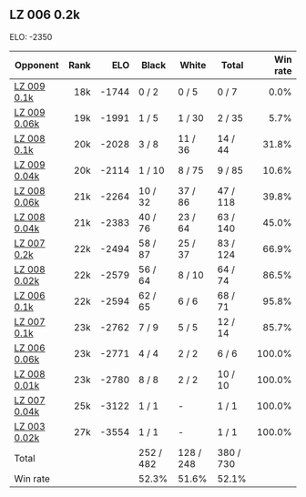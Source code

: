 ## LZ 006 0.2k ##

ELO: -2350

Opponent | Rank | ELO | Black | White | Total | Win rate
---------|-----:|----:|-------|-------|-------|-------:
[LZ 009 0.1k](LZ%20009%200.1k.md) | 18k | -1744 | 0 / 2 | 0 / 5 | 0 / 7 | 0.0%
[LZ 009 0.06k](LZ%20009%200.06k.md) | 19k | -1991 | 1 / 5 | 1 / 30 | 2 / 35 | 5.7%
[LZ 008 0.1k](LZ%20008%200.1k.md) | 20k | -2028 | 3 / 8 | 11 / 36 | 14 / 44 | 31.8%
[LZ 009 0.04k](LZ%20009%200.04k.md) | 20k | -2114 | 1 / 10 | 8 / 75 | 9 / 85 | 10.6%
[LZ 008 0.06k](LZ%20008%200.06k.md) | 21k | -2264 | 10 / 32 | 37 / 86 | 47 / 118 | 39.8%
[LZ 008 0.04k](LZ%20008%200.04k.md) | 21k | -2383 | 40 / 76 | 23 / 64 | 63 / 140 | 45.0%
[LZ 007 0.2k](LZ%20007%200.2k.md) | 22k | -2494 | 58 / 87 | 25 / 37 | 83 / 124 | 66.9%
[LZ 008 0.02k](LZ%20008%200.02k.md) | 22k | -2579 | 56 / 64 | 8 / 10 | 64 / 74 | 86.5%
[LZ 006 0.1k](LZ%20006%200.1k.md) | 22k | -2594 | 62 / 65 | 6 / 6 | 68 / 71 | 95.8%
[LZ 007 0.1k](LZ%20007%200.1k.md) | 23k | -2762 | 7 / 9 | 5 / 5 | 12 / 14 | 85.7%
[LZ 006 0.06k](LZ%20006%200.06k.md) | 23k | -2771 | 4 / 4 | 2 / 2 | 6 / 6 | 100.0%
[LZ 008 0.01k](LZ%20008%200.01k.md) | 23k | -2780 | 8 / 8 | 2 / 2 | 10 / 10 | 100.0%
[LZ 007 0.04k](LZ%20007%200.04k.md) | 25k | -3122 | 1 / 1 | - | 1 / 1 | 100.0%
[LZ 003 0.02k](LZ%20003%200.02k.md) | 27k | -3554 | 1 / 1 | - | 1 / 1 | 100.0%
Total | | | 252 / 482 | 128 / 248 | 380 / 730 | 
Win rate| | | 52.3% | 51.6% | 52.1% | 
